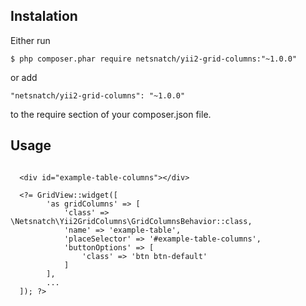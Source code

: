 Instalation
---
Either run

`$ php composer.phar require netsnatch/yii2-grid-columns:"~1.0.0"`

or add

`"netsnatch/yii2-grid-columns": "~1.0.0"`

to the require section of your composer.json file.


Usage
---

```
  
  <div id="example-table-columns"></div>
  
  <?= GridView::widget([
        'as gridColumns' => [
            'class' => \Netsnatch\Yii2GridColumns\GridColumnsBehavior::class,
            'name' => 'example-table',
            'placeSelector' => '#example-table-columns',
            'buttonOptions' => [
                'class' => 'btn btn-default'
            ]
        ],
        ...
  ]); ?>

```

